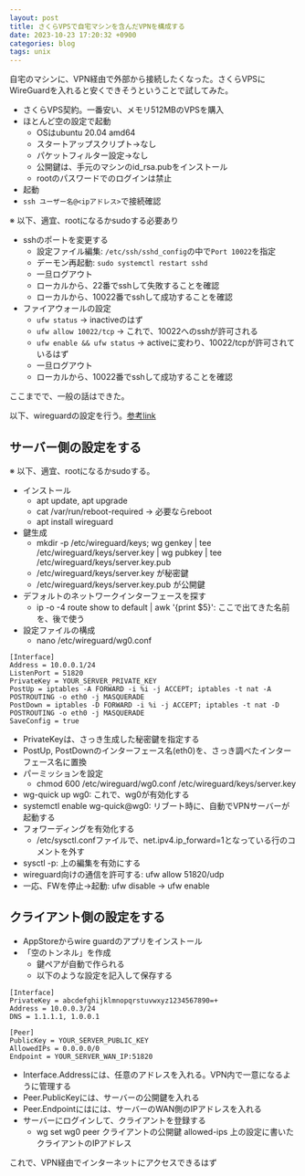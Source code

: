 ```yaml
---
layout: post
title: さくらVPSで自宅マシンを含んだVPNを構成する
date: 2023-10-23 17:20:32 +0900
categories: blog
tags: unix
---
```


自宅のマシンに、VPN経由で外部から接続したくなった。さくらVPSにWireGuardを入れると安くできそうということで試してみた。

- さくらVPS契約。一番安い、メモリ512MBのVPSを購入
- ほとんど空の設定で起動
  - OSはubuntu 20.04 amd64
  - スタートアップスクリプト→なし
  - パケットフィルター設定→なし
  - 公開鍵は、手元のマシンのid\_rsa.pubをインストール
  - rootのパスワードでのログインは禁止
- 起動
- `ssh ユーザー名@<ipアドレス>`で接続確認

※ 以下、適宜、rootになるかsudoする必要あり

- sshのポートを変更する
  - 設定ファイル編集: `/etc/ssh/sshd_config`の中で`Port 10022`を指定
  - デーモン再起動: `sudo systemctl restart sshd`
  - 一旦ログアウト
  - ローカルから、22番でsshして失敗することを確認
  - ローカルから、10022番でsshして成功することを確認
- ファイアウォールの設定
  - `ufw status` → inactiveのはず
  - `ufw allow 10022/tcp` → これで、10022へのsshが許可される
  - `ufw enable && ufw status` → activeに変わり、10022/tcpが許可されているはず
  - 一旦ログアウト
  - ローカルから、10022番でsshして成功することを確認

ここまでで、一般の話はできた。

以下、wireguardの設定を行う。[参考link](https://serversideup.net/how-to-set-up-wireguard-vpn-server-on-ubuntu-20-04/)

## サーバー側の設定をする

※ 以下、適宜、rootになるかsudoする。

- インストール
  - apt update, apt upgrade
  - cat /var/run/reboot-required → 必要ならreboot
  - apt install wireguard
- 鍵生成
  - mkdir -p /etc/wireguard/keys; wg genkey | tee /etc/wireguard/keys/server.key | wg pubkey | tee /etc/wireguard/keys/server.key.pub
  - /etc/wireguard/keys/server.key が秘密鍵
  - /etc/wireguard/keys/server.key.pub が公開鍵
- デフォルトのネットワークインターフェースを探す
  - ip -o -4 route show to default | awk '{print $5}': ここで出てきた名前を、後で使う
- 設定ファイルの構成
  - nano /etc/wireguard/wg0.conf

```
[Interface]
Address = 10.0.0.1/24
ListenPort = 51820
PrivateKey = YOUR_SERVER_PRIVATE_KEY
PostUp = iptables -A FORWARD -i %i -j ACCEPT; iptables -t nat -A POSTROUTING -o eth0 -j MASQUERADE
PostDown = iptables -D FORWARD -i %i -j ACCEPT; iptables -t nat -D POSTROUTING -o eth0 -j MASQUERADE
SaveConfig = true
```

- PrivateKeyは、さっき生成した秘密鍵を指定する
- PostUp, PostDownのインターフェース名(eth0)を、さっき調べたインターフェース名に置換
- パーミッションを設定
  - chmod 600 /etc/wireguard/wg0.conf /etc/wireguard/keys/server.key
- wg-quick up wg0: これで、wg0が有効化する
- systemctl enable wg-quick@wg0: リブート時に、自動でVPNサーバーが起動する
- フォワーディングを有効化する
  - /etc/sysctl.confファイルで、net.ipv4.ip_forward=1となっている行のコメントを外す
- sysctl -p: 上の編集を有効にする
- wireguard向けの通信を許可する: ufw allow 51820/udp
- 一応、FWを停止→起動: ufw disable → ufw enable

## クライアント側の設定をする

- AppStoreからwire guardのアプリをインストール
- 「空のトンネル」を作成
  - 鍵ペアが自動で作られる
  - 以下のような設定を記入して保存する

```
[Interface]
PrivateKey = abcdefghijklmnopqrstuvwxyz1234567890=+
Address = 10.0.0.3/24
DNS = 1.1.1.1, 1.0.0.1

[Peer]
PublicKey = YOUR_SERVER_PUBLIC_KEY
AllowedIPs = 0.0.0.0/0
Endpoint = YOUR_SERVER_WAN_IP:51820
```

- Interface.Addressには、任意のアドレスを入れる。VPN内で一意になるように管理する
- Peer.PublicKeyには、サーバーの公開鍵を入れる
- Peer.Endpointにはには、サーバーのWAN側のIPアドレスを入れる
- サーバーにログインして、クライアントを登録する
  - wg set wg0 peer クライアントの公開鍵 allowed-ips 上の設定に書いたクライアントのIPアドレス

これで、VPN経由でインターネットにアクセスできるはず
